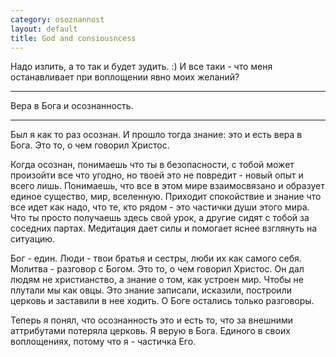 ```yaml
--- 
category: osoznannost
layout: default
title: God and consiousncess
---
```

Надо излить, а то так и будет зудить. :)
И все таки - что меня останавливает при воплощении явно моих желаний?

***************************
Вера в Бога и осознанность.
***************************

Был я как то раз осознан. И прошло тогда знание: это и есть вера в Бога. Это то, о чем говорил Христос.

Когда осознан, понимаешь что ты в безопасности, с тобой может произойти все что угодно, но твоей это не повредит -
новый опыт и всего лишь. Понимаешь, что все в этом мире взаимосвязано и образует единое существо, мир, вселенную.
Приходит спокойствие и знание что все идет как надо, что те, кто рядом - это частички души этого мира. Что ты просто получаешь
здесь свой урок, а другие сидят с тобой за соседних партах. Медитация дает силы и помогает яснее взглянуть на ситуацию.

Бог - един. Люди - твои братья и сестры, люби их как самого себя. Молитва - разговор с Богом. Это то, о чем говорил Христос.
Он дал людям не христианство, а знание о том, как устроен мир. Чтобы не плутали мы как овцы. Это знание записали, исказили,
построили церковь и заставили в нее ходить. О Боге остались только разговоры.

Теперь я понял, что осознанность это и есть то, что за внешними аттрибутами потеряла церковь.
Я верую в Бога. Единого в своих воплощениях, потому что я - частичка Его.
